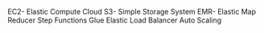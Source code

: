 EC2- Elastic Compute Cloud
S3- Simple Storage System
EMR- Elastic Map Reducer
Step Functions
Glue
Elastic Load Balancer
Auto Scaling
